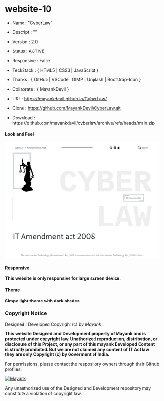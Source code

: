 
# website-10

- Name : "CyberLaw"

- Descript : ""

- Version : 2.0

- Status : ACTIVE

- Responsive : False

- TeckStack : { HTML5 | CSS3 | JavaScript }

- Thanks : { GitHub | VSCode | GIMP | Unplash | Bootstrap-Icon }

- Collabrate : { MayankDevil }

- URL : https://mayankdevil.github.io/CyberLaw/

- Clone : https://github.com/MayankDevil/CyberLaw.git

- Download : https://github.com/mayankdevil/cyberlaw/archive/refs/heads/main.zip

#### Look and Feel

![NETWORK_ERROR](./data/design/CyberLaw.png)

#### Responsive


__This website is only responsive for large screen device.__

#### Theme

__Simpe light theme with dark shades__

### Copyright Notice

Designed | Developed Copyright (c) by _Mayank_ .

__This website Designed and Development property of Mayank and is protected under copyright law. Unathorized reproduction, distribution, or disclosure of this Project, or any part of this mayank Developed Content is strictly prohibited. But we are not claimed any content of IT Act law they are only Copyright (c) by Goverment of India.__

For permissions, please contact the respository owners through their Github profiles:

[![Mayank](https://img.shields.io/badge/MayankDevil-FEFEFE?style=for-the-badge&logo=github&logoColor=CYAN)](https://mayankdevil.github.io/MayankDevil/)

Any unauthorized use of the Designed and Development repository may constitute a violation of copyright law.



